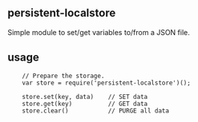 ## persistent-localstore
Simple module to set/get variables to/from a JSON file.

## usage
```
    // Prepare the storage.
    var store = require('persistent-localstore')();

    store.set(key, data)    // SET data
    store.get(key)          // GET data
    store.clear()           // PURGE all data

```